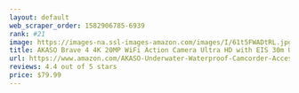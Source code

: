 ```yaml
---
layout: default 
﻿web_scraper_order: 1582906785-6939
rank: #21
image: https://images-na.ssl-images-amazon.com/images/I/61t5FWADtRL.jpg
title: AKASO Brave 4 4K 20MP WiFi Action Camera Ultra HD with EIS 30m Underwater Waterproof…
url: https://www.amazon.com/AKASO-Underwater-Waterproof-Camcorder-Accessories/dp/B076DD5JNS/ref=zg_mw_photo_21?_encoding=UTF8&psc=1&refRID=C6DA0XF7JAQBJB1KF3C0
reviews: 4.4 out of 5 stars
price: $79.99 
---
```

